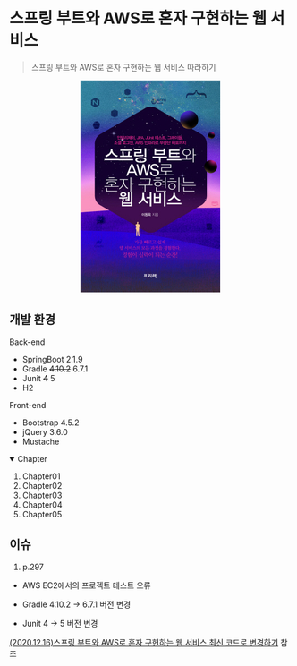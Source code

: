 # 스프링 부트와 AWS로 혼자 구현하는 웹 서비스
> 스프링 부트와 AWS로 혼자 구현하는 웹 서비스 따라하기

<div align=center>

![springboot](./images/springboot.jpg)

</div>

## 개발 환경

Back-end

* SpringBoot 2.1.9
* Gradle ~~4.10.2~~ 6.7.1
* Junit ~~4~~ 5
* H2
  
Front-end

* Bootstrap 4.5.2
* jQuery 3.6.0
* Mustache

<!-- TABLE OF CONTENTS -->
<details open="open">
  <summary>Chapter</summary>
  <ol>
    <li>Chapter01</li>
    <li>Chapter02</li>
    <li>Chapter03</li>
    <li>Chapter04</li>
    <li>Chapter05</li>
  </ol>
</details>

## 이슈

1. p.297 

- AWS EC2에서의 프로젝트 테스트 오류
  

- Gradle 4.10.2 -> 6.7.1 버전 변경
  

- Junit 4 -> 5 버전 변경
  
[(2020.12.16)스프링 부트와 AWS로 혼자 구현하는 웹 서비스 최신 코드로 변경하기](https://jojoldu.tistory.com/539?category=717427) 참조